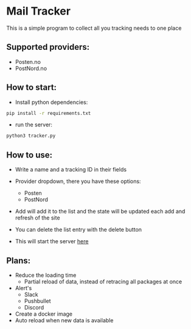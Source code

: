 # Mail Tracker
This is a simple program to collect all you tracking needs to one place 
## Supported providers:
- Posten.no
- PostNord.no
## How to start:
- Install python dependencies:
``` bash
pip install -r requirements.txt
```
- run the server:
```bash 
python3 tracker.py
```
## How to use:
- Write a name and a tracking ID in their fields
- Provider dropdown, there you have these options:  
    - Posten
    - PostNord
- Add will add it to the list and the state will be updated each add and refresh of the site 
- You can delete the list entry with the delete button

- This will start the server [here](http://127.0.0.1:1234) 


## Plans:
- Reduce the loading time
    - Partial reload of data, instead of retracing all packages at once 
- Alert's
    - Slack
    - Pushbullet
    - Discord
- Create a docker image 
- Auto reload when new data is available 
